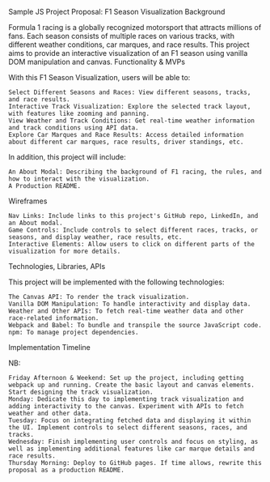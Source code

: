 
Sample JS Project Proposal: F1 Season Visualization
Background

Formula 1 racing is a globally recognized motorsport that attracts millions of fans. Each season consists of multiple races on various tracks, with different weather conditions, car marques, and race results. This project aims to provide an interactive visualization of an F1 season using vanilla DOM manipulation and canvas.
Functionality & MVPs

With this F1 Season Visualization, users will be able to:

    Select Different Seasons and Races: View different seasons, tracks, and race results.
    Interactive Track Visualization: Explore the selected track layout, with features like zooming and panning.
    View Weather and Track Conditions: Get real-time weather information and track conditions using API data.
    Explore Car Marques and Race Results: Access detailed information about different car marques, race results, driver standings, etc.

In addition, this project will include:

    An About Modal: Describing the background of F1 racing, the rules, and how to interact with the visualization.
    A Production README.

Wireframes





    Nav Links: Include links to this project's GitHub repo, LinkedIn, and an About modal.
    Game Controls: Include controls to select different races, tracks, or seasons, and display weather, race results, etc.
    Interactive Elements: Allow users to click on different parts of the visualization for more details.

Technologies, Libraries, APIs

This project will be implemented with the following technologies:

    The Canvas API: To render the track visualization.
    Vanilla DOM Manipulation: To handle interactivity and display data.
    Weather and Other APIs: To fetch real-time weather data and other race-related information.
    Webpack and Babel: To bundle and transpile the source JavaScript code.
    npm: To manage project dependencies.

Implementation Timeline

NB:

    Friday Afternoon & Weekend: Set up the project, including getting webpack up and running. Create the basic layout and canvas elements. Start designing the track visualization.
    Monday: Dedicate this day to implementing track visualization and adding interactivity to the canvas. Experiment with APIs to fetch weather and other data.
    Tuesday: Focus on integrating fetched data and displaying it within the UI. Implement controls to select different seasons, races, and tracks.
    Wednesday: Finish implementing user controls and focus on styling, as well as implementing additional features like car marque details and race results.
    Thursday Morning: Deploy to GitHub pages. If time allows, rewrite this proposal as a production README.

